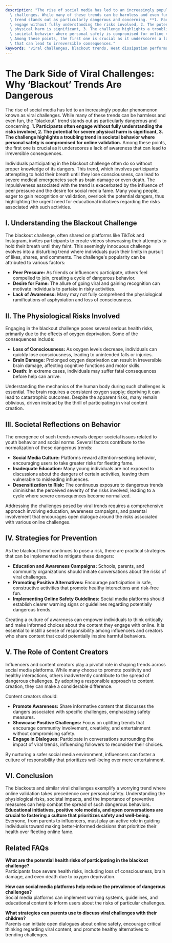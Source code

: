 ```yaml
---
description: "The rise of social media has led to an increasingly popular phenomenon known as viral\
  \ challenges. While many of these trends can be harmless and even fun, the \"blackout\"\
  \ trend stands out as particularly dangerous and concerning. **1. Participants often\
  \ engage without fully understanding the risks involved, 2. The potential for severe\
  \ physical harm is significant, 3. The challenge highlights a troubling trend in\
  \ societal behavior where personal safety is compromised for online validation.**\
  \ Among these points, the first one is crucial as it underscores a lack of awareness\
  \ that can lead to irreversible consequences."
keywords: "viral challenges, blackout trends, Heat dissipation performance, Die casting process"
---
```

# The Dark Side of Viral Challenges: Why ‘Blackout’ Trends Are Dangerous

The rise of social media has led to an increasingly popular phenomenon known as viral challenges. While many of these trends can be harmless and even fun, the "blackout" trend stands out as particularly dangerous and concerning. **1. Participants often engage without fully understanding the risks involved, 2. The potential for severe physical harm is significant, 3. The challenge highlights a troubling trend in societal behavior where personal safety is compromised for online validation.** Among these points, the first one is crucial as it underscores a lack of awareness that can lead to irreversible consequences.

Individuals participating in the blackout challenge often do so without proper knowledge of its dangers. This trend, which involves participants attempting to hold their breath until they lose consciousness, can lead to severe medical emergencies such as brain damage or even death. The impulsiveness associated with the trend is exacerbated by the influence of peer pressure and the desire for social media fame. Many young people, eager to gain recognition or validation, overlook the potential dangers, thus highlighting the urgent need for educational initiatives regarding the risks associated with such activities.

## **I. Understanding the Blackout Challenge**

The blackout challenge, often shared on platforms like TikTok and Instagram, invites participants to create videos showcasing their attempts to hold their breath until they faint. This seemingly innocuous challenge evolves into a disturbing trend where individuals push their limits in pursuit of likes, shares, and comments. The challenge's popularity can be attributed to various factors:

- **Peer Pressure:** As friends or influencers participate, others feel compelled to join, creating a cycle of dangerous behavior.
- **Desire for Fame:** The allure of going viral and gaining recognition can motivate individuals to partake in risky activities.
- **Lack of Awareness:** Many may not fully comprehend the physiological ramifications of asphyxiation and loss of consciousness.

## **II. The Physiological Risks Involved**

Engaging in the blackout challenge poses several serious health risks, primarily due to the effects of oxygen deprivation. Some of the consequences include:

- **Loss of Consciousness:** As oxygen levels decrease, individuals can quickly lose consciousness, leading to unintended falls or injuries.
- **Brain Damage:** Prolonged oxygen deprivation can result in irreversible brain damage, affecting cognitive functions and motor skills.
- **Death:** In extreme cases, individuals may suffer fatal consequences before help can arrive.

Understanding the mechanics of the human body during such challenges is essential. The brain requires a consistent oxygen supply; depriving it can lead to catastrophic outcomes. Despite the apparent risks, many remain oblivious, driven instead by the thrill of participating in viral content creation.

## **III. Societal Reflections on Behavior**

The emergence of such trends reveals deeper societal issues related to youth behavior and social norms. Several factors contribute to the normalization of these dangerous trends:

- **Social Media Culture:** Platforms reward attention-seeking behavior, encouraging users to take greater risks for fleeting fame.
- **Inadequate Education:** Many young individuals are not exposed to discussions about the dangers of certain activities, leaving them vulnerable to misleading influences.
- **Desensitization to Risk:** The continuous exposure to dangerous trends diminishes the perceived severity of the risks involved, leading to a cycle where severe consequences become normalized.

Addressing the challenges posed by viral trends requires a comprehensive approach involving education, awareness campaigns, and parental involvement that encourages open dialogue around the risks associated with various online challenges.

## **IV. Strategies for Prevention**

As the blackout trend continues to pose a risk, there are practical strategies that can be implemented to mitigate these dangers:

- **Education and Awareness Campaigns:** Schools, parents, and community organizations should initiate conversations about the risks of viral challenges.
- **Promoting Positive Alternatives:** Encourage participation in safe, constructive activities that promote healthy interactions and risk-free fun.
- **Implementing Online Safety Guidelines:** Social media platforms should establish clearer warning signs or guidelines regarding potentially dangerous trends.

Creating a culture of awareness can empower individuals to think critically and make informed choices about the content they engage with online. It is essential to instill a sense of responsibility among influencers and creators who share content that could potentially inspire harmful behaviors.

## **V. The Role of Content Creators**

Influencers and content creators play a pivotal role in shaping trends across social media platforms. While many choose to promote positivity and healthy interactions, others inadvertently contribute to the spread of dangerous challenges. By adopting a responsible approach to content creation, they can make a considerable difference. 

Content creators should:

- **Promote Awareness:** Share informative content that discusses the dangers associated with specific challenges, emphasizing safety measures.
- **Showcase Positive Challenges:** Focus on uplifting trends that encourage community involvement, creativity, and entertainment without compromising safety.
- **Engage in Dialogues:** Participate in conversations surrounding the impact of viral trends, influencing followers to reconsider their choices.

By nurturing a safer social media environment, influencers can foster a culture of responsibility that prioritizes well-being over mere entertainment.

## **VI. Conclusion**

The blackouts and similar viral challenges exemplify a worrying trend where online validation takes precedence over personal safety. Understanding the physiological risks, societal impacts, and the importance of preventive measures can help combat the spread of such dangerous behaviors. **Educational initiatives, positive role models, and open conversations are crucial to fostering a culture that prioritizes safety and well-being.** Everyone, from parents to influencers, must play an active role in guiding individuals toward making better-informed decisions that prioritize their health over fleeting online fame.

## Related FAQs

**What are the potential health risks of participating in the blackout challenge?**  
Participants face severe health risks, including loss of consciousness, brain damage, and even death due to oxygen deprivation.

**How can social media platforms help reduce the prevalence of dangerous challenges?**  
Social media platforms can implement warning systems, guidelines, and educational content to inform users about the risks of particular challenges.

**What strategies can parents use to discuss viral challenges with their children?**  
Parents can initiate open dialogues about online safety, encourage critical thinking regarding viral content, and promote healthy alternatives to trending challenges.

